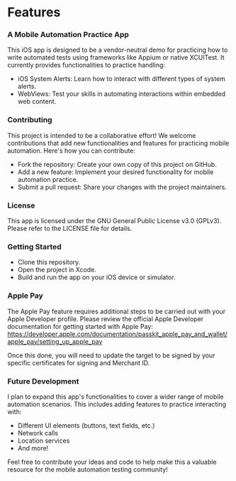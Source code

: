 # Features
### A Mobile Automation Practice App

This iOS app is designed to be a vendor-neutral demo for practicing how to write automated tests using frameworks like Appium or native XCUITest. It currently provides functionalities to practice handling:

- iOS System Alerts: Learn how to interact with different types of system alerts.
- WebViews: Test your skills in automating interactions within embedded web content.

### Contributing
This project is intended to be a collaborative effort! We welcome contributions that add new functionalities and features for practicing mobile automation.  Here's how you can contribute:

- Fork the repository: Create your own copy of this project on GitHub.
- Add a new feature: Implement your desired functionality for mobile automation practice.
- Submit a pull request: Share your changes with the project maintainers.

### License
This app is licensed under the GNU General Public License v3.0 (GPLv3). Please refer to the LICENSE file for details.

### Getting Started
- Clone this repository.
- Open the project in Xcode.
- Build and run the app on your iOS device or simulator.

### Apple Pay
The Apple Pay feature requires additional steps to be carried out with your Apple Developer profile. Please review the official Apple Developer documentation for getting started with Apple Pay: https://developer.apple.com/documentation/passkit_apple_pay_and_wallet/apple_pay/setting_up_apple_pay

Once this done, you will need to update the target to be signed by your specific certificates for signing and Merchant ID.

### Future Development
I plan to expand this app's functionalities to cover a wider range of mobile automation scenarios. This includes adding features to practice interacting with:
- Different UI elements (buttons, text fields, etc.)
- Network calls
- Location services
- And more!

Feel free to contribute your ideas and code to help make this a valuable resource for the mobile automation testing community!
